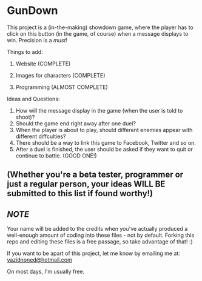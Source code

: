 GunDown
=======

This project is a (in-the-making) showdown game, where the player has to click on this button (in the game, of course) when a message displays to win. Precision is a *must*! 

Things to add:

1. Website (COMPLETE)

2. Images for characters (COMPLETE)

3. Programming (ALMOST COMPLETE)

Ideas and Questions:

1. How will the message display in the game (when the user is told to shoot)?
2. Should the game end right away after one duel?
3. When the player is about to play, should different enemies appear with different diffculties?
4. There should be a way to link this game to Facebook, Twitter and so on. 
5. After a duel is finished, the user should be asked if they want to quit or continue to battle. (GOOD ONE!) 

(Whether you're a beta tester, programmer or just a regular person, your ideas WILL BE submitted to this list if found worthy!) 
-----------------

*NOTE*
------------

Your name will be added to the credits when you've actually produced a well-enough amount of coding into these files - not by default. Forking this repo and editing these files is a free passage, so take advantage of that! :) 

If you want to be apart of this project, let me know by emailing me at: yazidnoned@hotmail.com 

On most days, I'm usually free.
